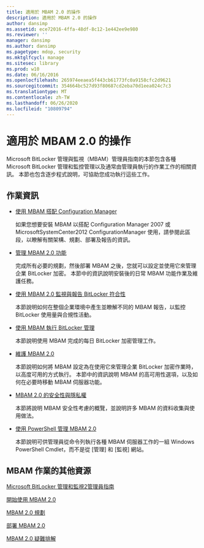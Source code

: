 ```yaml
---
title: 適用於 MBAM 2.0 的操作
description: 適用於 MBAM 2.0 的操作
author: dansimp
ms.assetid: ece72016-4ffa-48df-8c12-1e442ee9e980
ms.reviewer: ''
manager: dansimp
ms.author: dansimp
ms.pagetype: mdop, security
ms.mktglfcycl: manage
ms.sitesec: library
ms.prod: w10
ms.date: 06/16/2016
ms.openlocfilehash: 265974eeaea5f443cb61773fc0a9158cfc2d9621
ms.sourcegitcommit: 354664bc527d93f80687cd2eba70d1eea024c7c3
ms.translationtype: MT
ms.contentlocale: zh-TW
ms.lasthandoff: 06/26/2020
ms.locfileid: "10809794"
---
```

# 適用於 MBAM 2.0 的操作


Microsoft BitLocker 管理與監視（MBAM）管理員指南的本節包含各種 Microsoft BitLocker 管理和監控管理以及通常由管理員執行的作業工作的相關資訊。 本節也包含逐步程式說明，可協助您成功執行這些工作。

## 作業資訊


-   [使用 MBAM 搭配 Configuration Manager](using-mbam-with-configuration-manager.md)

    如果您想要安裝 MBAM 以搭配 Configuration Manager 2007 或 MicrosoftSystemCenter2012 ConfigurationManager 使用，請參閱此區段，以瞭解有關架構、規劃、部署及報告的資訊。

-   [管理 MBAM 2.0 功能](administering-mbam-20-features-mbam-2.md)

    完成所有必要的規劃，然後部署 MBAM 之後，您就可以設定並使用它來管理企業 BitLocker 加密。 本節中的資訊說明安裝後的日常 MBAM 功能作業及維護任務。

-   [使用 MBAM 2.0 監視與報告 BitLocker 符合性](monitoring-and-reporting-bitlocker-compliance-with-mbam-20-mbam-2.md)

    本節說明如何在整個企業環境中產生並瞭解不同的 MBAM 報告，以監控 BitLocker 使用量與合規性活動。

-   [使用 MBAM 執行 BitLocker 管理](performing-bitlocker-management-with-mbam-mbam-2.md)

    本節說明使用 MBAM 完成的每日 BitLocker 加密管理工作。

-   [維護 MBAM 2.0](maintaining-mbam-20-mbam-2.md)

    本節說明如何將 MBAM 設定為在使用它來管理企業 BitLocker 加密作業時，以高度可用的方式執行。 本節中的資訊說明 MBAM 的高可用性選項，以及如何在必要時移動 MBAM 伺服器功能。

-   [MBAM 2.0 的安全性與隱私權](security-and-privacy-for-mbam-20-mbam-2.md)

    本節將說明 MBAM 安全性考慮的概覽，並說明許多 MBAM 的資料收集與使用做法。

-   [使用 PowerShell 管理 MBAM 2.0](administering-mbam-20-using-powershell-mbam-2.md)

    本節說明可供管理員從命令列執行各種 MBAM 伺服器工作的一組 Windows PowerShell Cmdlet，而不是從 [管理] 和 [監視] 網站。

## MBAM 作業的其他資源


[Microsoft BitLocker 管理和監視2管理員指南](index.md)

[開始使用 MBAM 2.0](getting-started-with-mbam-20-mbam-2.md)

[MBAM 2.0 規劃](planning-for-mbam-20-mbam-2.md)

[部署 MBAM 2.0](deploying-mbam-20-mbam-2.md)

[MBAM 2.0 疑難排解](troubleshooting-mbam-20-mbam-2.md)

 

 





